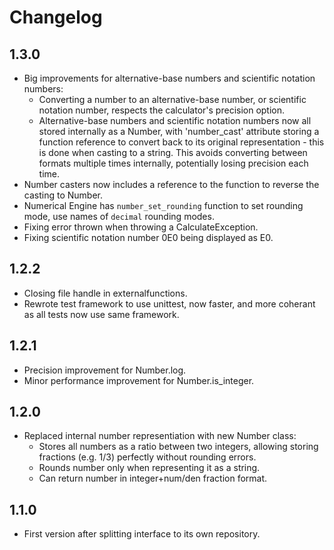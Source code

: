 # Changelog

## 1.3.0
- Big improvements for alternative-base numbers and scientific notation numbers:
	- Converting a number to an alternative-base number, or scientific notation number, respects the calculator's precision option.
	- Alternative-base numbers and scientific notation numbers now all stored internally as a Number, with 'number_cast' attribute storing a function reference to convert back to its original representation - this is done when casting to a string. This avoids converting between formats multiple times internally, potentially losing precision each time.
- Number casters now includes a reference to the function to reverse the casting to Number.
- Numerical Engine has `number_set_rounding` function to set rounding mode, use names of `decimal` rounding modes.
- Fixing error thrown when throwing a CalculateException.
- Fixing scientific notation number 0E0 being displayed as E0.

## 1.2.2
- Closing file handle in externalfunctions.
- Rewrote test framework to use unittest, now faster, and more coherant as all tests now use same framework.

## 1.2.1
- Precision improvement for Number.log.
- Minor performance improvement for Number.is_integer.

## 1.2.0
- Replaced internal number representiation with new Number class:
	- Stores all numbers as a ratio between two integers, allowing storing fractions (e.g. 1/3) perfectly without rounding errors.
	- Rounds number only when representing it as a string.
	- Can return number in integer+num/den fraction format.

## 1.1.0
- First version after splitting interface to its own repository.
